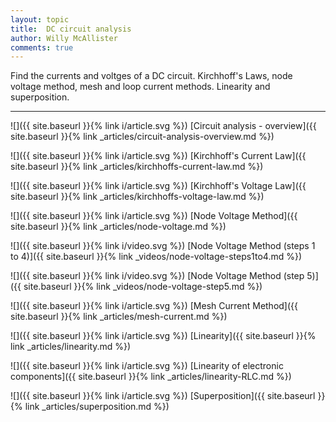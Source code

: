 ```yaml
---
layout: topic
title:  DC circuit analysis
author: Willy McAllister
comments: true
---
```


Find the currents and voltges of a DC circuit. Kirchhoff's Laws, node voltage method, mesh and loop current methods. Linearity and superposition.

----

![]({{ site.baseurl }}{% link i/article.svg %}) [Circuit analysis - overview]({{ site.baseurl }}{% link _articles/circuit-analysis-overview.md %}) 

![]({{ site.baseurl }}{% link i/article.svg %}) [Kirchhoff's Current Law]({{ site.baseurl }}{% link _articles/kirchhoffs-current-law.md %})

![]({{ site.baseurl }}{% link i/article.svg %}) [Kirchhoff's Voltage Law]({{ site.baseurl }}{% link _articles/kirchhoffs-voltage-law.md %})

![]({{ site.baseurl }}{% link i/article.svg %}) [Node Voltage Method]({{ site.baseurl }}{% link _articles/node-voltage.md %})

![]({{ site.baseurl }}{% link i/video.svg %}) [Node Voltage Method (steps 1 to 4)]({{ site.baseurl }}{% link _videos/node-voltage-steps1to4.md %})

![]({{ site.baseurl }}{% link i/video.svg %}) [Node Voltage Method (step 5)]({{ site.baseurl }}{% link _videos/node-voltage-step5.md %})

![]({{ site.baseurl }}{% link i/article.svg %}) [Mesh Current Method]({{ site.baseurl }}{% link _articles/mesh-current.md %})

![]({{ site.baseurl }}{% link i/article.svg %}) [Linearity]({{ site.baseurl }}{% link _articles/linearity.md %})

![]({{ site.baseurl }}{% link i/article.svg %}) [Linearity of electronic components]({{ site.baseurl }}{% link _articles/linearity-RLC.md %})

![]({{ site.baseurl }}{% link i/article.svg %}) [Superposition]({{ site.baseurl }}{% link _articles/superposition.md %})

